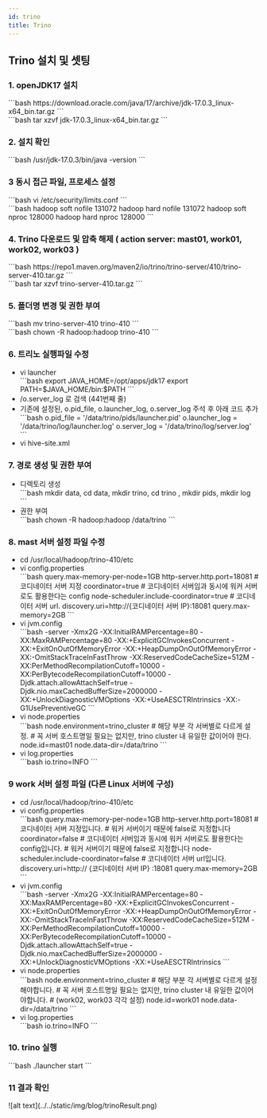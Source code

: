 ```yaml
---
id: trino
title: Trino
---
```


## Trino 설치 및 셋팅

### 1. openJDK17 설치
<div style={{marginLeft:'3.5rem'}}>
```bash
https://download.oracle.com/java/17/archive/jdk-17.0.3_linux-x64_bin.tar.gz
```
</div>
<div style={{marginLeft:'3.5rem'}}>
```bash
tar xzvf jdk-17.0.3_linux-x64_bin.tar.gz
```
</div>

### 2. 설치 확인
<div style={{marginLeft:'3.5rem'}}>
```bash
/usr/jdk-17.0.3/bin/java -version
```
</div>

### 3 동시 접근 파일, 프로세스 설정
<div style={{marginLeft:'3.5rem'}}>
```bash
vi /etc/security/limits.conf
```
</div>
<div style={{marginLeft:'3.5rem'}}>
```bash
hadoop soft nofile 131072
hadoop hard nofile 131072
hadoop soft nproc 128000
hadoop hard nproc 128000
```
</div>

### 4. Trino 다운로드 및 압축 해제 ( action server: mast01, work01, work02, work03 ) 
<div style={{marginLeft:'3.5rem'}}>
```bash
https://repo1.maven.org/maven2/io/trino/trino-server/410/trino-server-410.tar.gz
```
</div>
<div style={{marginLeft:'3.5rem'}}>
```bash
tar xzvf trino-server-410.tar.gz
```
</div>

### 5. 폴더명 변경 및 권한 부여

<div style={{marginLeft:'3.5rem'}}>
```bash
mv trino-server-410 trino-410
```
</div>
<div style={{marginLeft:'3.5rem'}}>
```bash
chown -R hadoop:hadoop trino-410
```
</div>

### 6. 트리노 실행파일 수정
<ul style={{marginLeft:'3rem'}}>
    <li>vi launcher</li>
    <div style={{marginLeft:'-1rem'}}>
    ```bash
    export JAVA_HOME=/opt/apps/jdk17
    export PATH=$JAVA_HOME/bin:$PATH
    ```
    </div>
    <li>/o.server_log 로 검색 (441번째 줄)</li>
    <li>기존에 설정된, o.pid_file, o.launcher_log, o.server_log 주석 후 아래 코드 추가</li>
    <div style={{marginLeft:'-1rem'}}>
    ```bash
    o.pid_file = '/data/trino/pids/launcher.pid'
    o.launcher_log = '/data/trino/log/launcher.log'
    o.server_log = '/data/trino/log/server.log'
    ```
    </div>
    <li>vi hive-site.xml </li>
</ul>

### 7. 경로 생성 및 권한 부여
<ul style={{marginLeft:'3rem'}}>
    <li>디렉토리 생성</li>
     <div style={{marginLeft:'-1rem'}}>
        ```bash
        mkdir data, cd data, mkdir trino, cd trino , mkdir pids, mkdir log
        ```
    </div>
    <li>권한 부여</li>
     <div style={{marginLeft:'-1rem'}}>
        ```bash
        chown -R hadoop:hadoop /data/trino
        ```
    </div>
</ul>

### 8. mast 서버 설정 파일 수정
<ul style={{marginLeft:'3rem'}}>
    <li>cd /usr/local/hadoop/trino-410/etc</li>
    <li>vi config.properties</li>
     <div style={{marginLeft:'-1rem'}}>
        ```bash
        query.max-memory-per-node=1GB
        http-server.http.port=18081
        # 코디네이터 서버 지정
        coordinator=true
        # 코디네이터 서버임과 동시에 워커 서버로도 활용한다는 config
        node-scheduler.include-coordinator=true
        # 코디네이터 서버 url.
        discovery.uri=http://{코디네이터 서버 IP}:18081
        query.max-memory=2GB
        ```
    </div>
    <li>vi jvm.config</li>
      <div style={{marginLeft:'-1rem'}}>
        ```bash
        -server
        -Xmx2G
        -XX:InitialRAMPercentage=80
        -XX:MaxRAMPercentage=80
        -XX:+ExplicitGCInvokesConcurrent
        -XX:+ExitOnOutOfMemoryError
        -XX:+HeapDumpOnOutOfMemoryError
        -XX:-OmitStackTraceInFastThrow
        -XX:ReservedCodeCacheSize=512M
        -XX:PerMethodRecompilationCutoff=10000
        -XX:PerBytecodeRecompilationCutoff=10000
        -Djdk.attach.allowAttachSelf=true
        -Djdk.nio.maxCachedBufferSize=2000000
        -XX:+UnlockDiagnosticVMOptions
        -XX:+UseAESCTRIntrinsics
        -XX:-G1UsePreventiveGC
        ```
    </div>
    <li>vi node.properties</li>
    <div style={{marginLeft:'-1rem'}}>
        ```bash
        node.environment=trino_cluster
        # 해당 부분 각 서버별로 다르게 설정.
        # 꼭 서버 호스트명일 필요는 없지만, trino cluster 내 유일한 값이어야 한다.
        node.id=mast01
        node.data-dir=/data/trino
        ```
    </div>
     <li>vi log.properties</li>
      <div style={{marginLeft:'-1rem'}}>
        ```bash
        io.trino=INFO
        ```
    </div>
</ul>

### 9 work 서버 설정 파일 (다른 Linux 서버에 구성)
<ul style={{marginLeft:'3rem'}}>
    <li>cd /usr/local/hadoop/trino-410/etc</li>
    <li>vi config.properties</li>
     <div style={{marginLeft:'-1rem'}}>
        ```bash
        query.max-memory-per-node=1GB
        http-server.http.port=18081
        # 코디네이터 서버 지정입니다.
        # 워커 서버이기 때문에 false로 지정합니다
        coordinator=false
        # 코디네이터 서버임과 동시에 워커 서버로도 활용한다는 config입니다.
        # 워커 서버이기 때문에 false로 지정합니다
        node-scheduler.include-coordinator=false
        # 코디네이터 서버 url입니다.
        discovery.uri=http:// {코디네이터 서버 IP} :18081
        query.max-memory=2GB
        ```
    </div>
    <li>vi jvm.config</li>
      <div style={{marginLeft:'-1rem'}}>
        ```bash
        -server
        -Xmx2G
        -XX:InitialRAMPercentage=80
        -XX:MaxRAMPercentage=80
        -XX:+ExplicitGCInvokesConcurrent
        -XX:+ExitOnOutOfMemoryError
        -XX:+HeapDumpOnOutOfMemoryError
        -XX:-OmitStackTraceInFastThrow
        -XX:ReservedCodeCacheSize=512M
        -XX:PerMethodRecompilationCutoff=10000
        -XX:PerBytecodeRecompilationCutoff=10000
        -Djdk.attach.allowAttachSelf=true
        -Djdk.nio.maxCachedBufferSize=2000000
        -XX:+UnlockDiagnosticVMOptions
        -XX:+UseAESCTRIntrinsics
        ```
    </div>
    <li>vi node.properties</li>
    <div style={{marginLeft:'-1rem'}}>
        ```bash
        node.environment=trino_cluster
        # 해당 부분 각 서버별로 다르게 설정해야합니다.
        # 꼭 서버 호스트명일 필요는 없지만, trino cluster 내 유일한 값이어야합니다.
        # (work02, work03 각각 설정)
        node.id=work01 
        node.data-dir=/data/trino
        ```
    </div>
     <li>vi log.properties</li>
      <div style={{marginLeft:'-1rem'}}>
        ```bash
        io.trino=INFO
        ```
    </div>
</ul>

### 10. trino 실행
<div style={{marginLeft:'3.5rem'}}>
    ```bash
    ./launcher start 
    ```
</div>

### 11 결과 확인
<div style={{marginLeft:'3.5rem'}}>
    ![alt text](../../static/img/blog/trinoResult.png)
</div>




